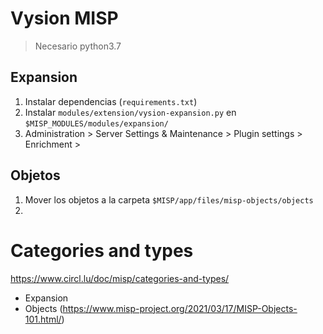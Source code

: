 # Vysion MISP

> Necesario python3.7

## Expansion

1. Instalar dependencias (`requirements.txt`)
2. Instalar `modules/extension/vysion-expansion.py` en `$MISP_MODULES/modules/expansion/`
3. Administration > Server Settings & Maintenance > Plugin settings  > Enrichment > 

## Objetos

1. Mover los objetos a la carpeta `$MISP/app/files/misp-objects/objects`
2. 

# Categories and types

https://www.circl.lu/doc/misp/categories-and-types/

- Expansion
- Objects (https://www.misp-project.org/2021/03/17/MISP-Objects-101.html/)